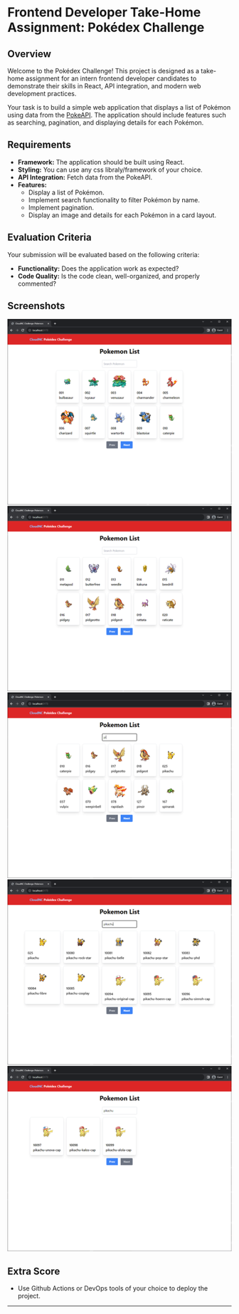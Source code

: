 # Frontend Developer Take-Home Assignment: Pokédex Challenge

## Overview

Welcome to the Pokédex Challenge! This project is designed as a take-home assignment for an intern frontend developer candidates to demonstrate their skills in React, API integration, and modern web development practices.

Your task is to build a simple web application that displays a list of Pokémon using data from the [PokeAPI](https://pokeapi.co). The application should include features such as searching, pagination, and displaying details for each Pokémon.

## Requirements

- **Framework:** The application should be built using React.
- **Styling:** You can use any css libraly/framework of your choice.
- **API Integration:** Fetch data from the PokeAPI.
- **Features:**
  - Display a list of Pokémon.
  - Implement search functionality to filter Pokémon by name.
  - Implement pagination.
  - Display an image and details for each Pokémon in a card layout.

## Evaluation Criteria

Your submission will be evaluated based on the following criteria:

- **Functionality:** Does the application work as expected?
- **Code Quality:** Is the code clean, well-organized, and properly commented?

## Screenshots
![Home page](screenshots/01-home.PNG)
![After click the next button](screenshots/02-next.PNG)
![Searching example 1](screenshots/03-search1.PNG)
![Searching example 2](screenshots/04-search2.PNG)
![Searching example 3 with next](screenshots/05-search5.PNG)

## Extra Score
- Use Github Actions or DevOps tools of your choice to deploy the project.

---
